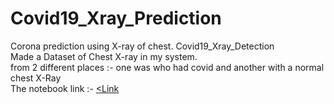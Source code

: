 # Covid19_Xray_Prediction
Corona prediction using X-ray of chest. Covid19_Xray_Detection <br>
Made a Dataset of Chest X-ray in my system.<br>
from 2 different places :- one was who had covid and another with a normal chest X-Ray <br>
The notebook link :- <a href = ""><Link</a>
